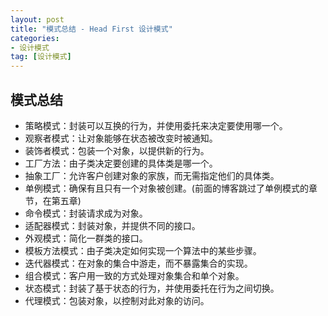 ```yaml
---
layout: post
title: "模式总结 - Head First 设计模式"
categories:
- 设计模式
tag: [设计模式]
---
```



## 模式总结

- 策略模式：封装可以互换的行为，并使用委托来决定要使用哪一个。
- 观察者模式：让对象能够在状态被改变时被通知。
- 装饰者模式：包装一个对象，以提供新的行为。
- 工厂方法：由子类决定要创建的具体类是哪一个。
- 抽象工厂：允许客户创建对象的家族，而无需指定他们的具体类。
- 单例模式：确保有且只有一个对象被创建。(前面的博客跳过了单例模式的章节，在第五章)
- 命令模式：封装请求成为对象。
- 适配器模式：封装对象，并提供不同的接口。
- 外观模式：简化一群类的接口。
- 模板方法模式：由子类决定如何实现一个算法中的某些步骤。
- 迭代器模式：在对象的集合中游走，而不暴露集合的实现。
- 组合模式：客户用一致的方式处理对象集合和单个对象。
- 状态模式：封装了基于状态的行为，并使用委托在行为之间切换。
- 代理模式：包装对象，以控制对此对象的访问。

